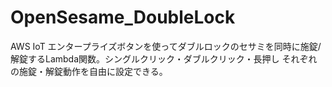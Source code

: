 # OpenSesame_DoubleLock
AWS IoT エンタープライズボタンを使ってダブルロックのセサミを同時に施錠/解錠するLambda関数。シングルクリック・ダブルクリック・長押し それぞれの施錠・解錠動作を自由に設定できる。
